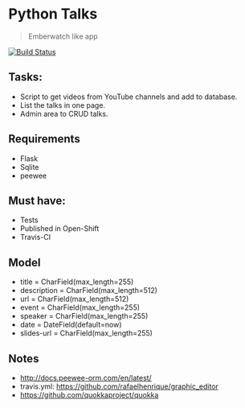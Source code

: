 # Python Talks
> Emberwatch like app

[![Build Status](https://travis-ci.org/sembug/pythontalks.svg?branch=master)](https://travis-ci.org/sembug/pythontalks)

## Tasks:
* Script to get videos from YouTube channels and add to database.
* List the talks in one page.
* Admin area to CRUD talks.

## Requirements
* Flask
* Sqlite
* peewee

## Must have:
* Tests
* Published in Open-Shift
* Travis-CI

## Model
* title = CharField(max_length=255)
* description = CharField(max_length=512)
* url = CharField(max_length=512)
* event = CharField(max_length=255)
* speaker = CharField(max_length=255)
* date = DateField(default=now)
* slides-url = CharField(max_length=255)

## Notes
* http://docs.peewee-orm.com/en/latest/
* travis.yml: https://github.com/rafaelhenrique/graphic_editor
* https://github.com/quokkaproject/quokka





